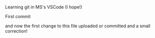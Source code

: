 Learning git in MS's VSCode (I hope!)

First commit

and now the first change to this file uploaded or committed
and a small correction!
